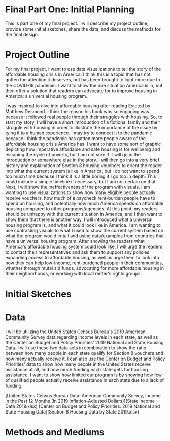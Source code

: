 # Final Part One: Initial Planning

This is part one of my final project. I will describe my project outline, provide some initial sketches, share the data, and discuss the methods for the final design.

# Project Outline

For my final project, I want to use data visualizations to tell the story of the affordable housing crisis in America. I think this is a topic that has not gotten the attention it deserves, but has been brought to light more due to the COVID-19 pandemic. I want to show the dire situation America is in, but then offer a solution that readers can advocate for to improve housing in America: a universial housing program.

I was inspired to dive into affordable housing after reading Evicted by Matthew Desmond. I think the reason his book was so engaging was because it followed real people through their struggles with housing. So, to start my story, I will have a short introduction of a fictional family and their struggle with housing in order to illustrate the importance of the issue by tying it to a human experience. I may try to connect it to the pandemic because I think the pandemic has gotten more people aware of the affordable housing crisis America has. I want to have some sort of graphic depicting how imperative affordable and safe housing is for wellbeing and escaping the cycle of poverty, but I am not sure if it will go in the introduction or somewhere else in the story. I will then go into a very brief history and explaination of Section 8 housing vouchers to orient the reader into what the current system is like in America, but I do not want to spend too much time because I think it is a little boring if I go too in depth. This could include a simple timeline if necessary, but I am not certain on that. Next, I will show the ineffectiveness of the program with visuals. I am wanting to use visualizations to show how many eligible people actually receive vouchers, how much of a paycheck rent-burden people have to spend on housing, and potentially how much America spends on affordable housing compared to other programs/agencies. At this point, my readers should be unhappy with the current situation in America, and I then want to show them that there is another way. I will introduced what a universal housing program is, and what it could look like in America. I am wanting to use contrasting visuals to what I used to show the current system based on what the program would entail and using data/examples from countries that have a universal housing program. After showing the readers what America's affordable housing system could look like, I will urge the readers to contact their representatives and ask them to support any policies expanding access to affordable housing, as well as urge them to look into how they can help low-income, rent-burdened people in their communities, whether through mutal aid funds, advocating for more affordable housing in their neighborhoods, or working with local renter's rights groups.

# Initial Sketches


# Data

I will be utilizing the United States Census Bureau's 2019 American Community Survey data regarding income levels in each state, as well as the Center on Budget and Policy Priorities' 2019 National and State Housing Data. I will use these two data sets in combination to show the ratio between how many people in each state qualify for Section 8 vouchers and how many actually receive it. I can also use the Center on Budget and Policy Priorities' data to show how many people in the United States receive assistance at all, and how much funding each state gets for housing assistance. I want to show how limited our program is by showing how few of qualified people actually receive assistance in each state due to a lack of funding.

[United States Census Bureau Data: American Community Survey, Income in the Past 12 Months (In 2019 Inflation-Adjusted Dollars)](State Income Data 2019.xlsx)
[Center on Budget and Policy Priorities: 2019 National and State Housing Data](Section 8 Housing Data by State 2019.xlsx)

# Methods and Mediums
